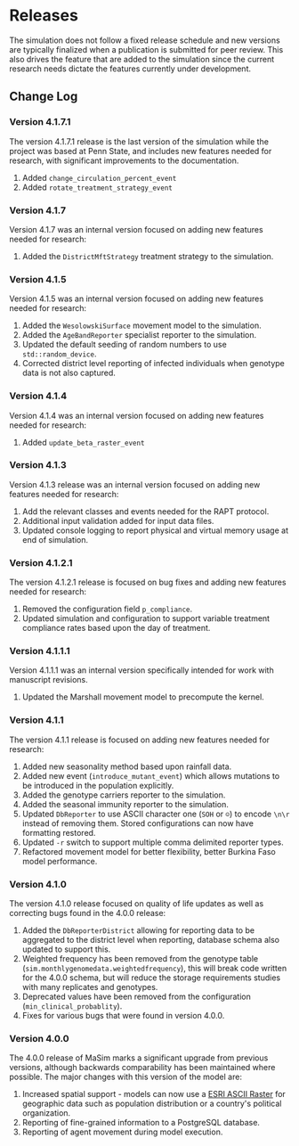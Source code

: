 # Releases

The simulation does not follow a fixed release schedule and new versions are typically finalized when a publication is 
submitted for peer review. This also drives the feature that are added to the simulation since the current research needs
dictate the features currently under development.

## Change Log

### Version 4.1.7.1

The version 4.1.7.1 release is the last version of the simulation while the project was based at Penn State, and 
includes new features needed for research, with significant improvements to the documentation.

1. Added `change_circulation_percent_event`  
2. Added `rotate_treatment_strategy_event`

### Version 4.1.7

Version 4.1.7 was an internal version focused on adding new features needed for research:

1. Added the `DistrictMftStrategy` treatment strategy to the simulation.

### Version 4.1.5

Version 4.1.5 was an internal version focused on adding new features needed for research:

1. Added the `WesolowskiSurface` movement model to the simulation.
2. Added the `AgeBandReporter` specialist reporter to the simulation.
3. Updated the default seeding of random numbers to use `std::random_device`.
4. Corrected district level reporting of infected individuals when genotype data is not also captured.

### Version 4.1.4

Version 4.1.4 was an internal version focused on adding new features needed for research:

1. Added `update_beta_raster_event`

### Version 4.1.3

Version 4.1.3 release was an internal version focused on adding new features needed for research:

1. Add the relevant classes and events needed for the RAPT protocol.
2. Additional input validation added for input data files.
3. Updated console logging to report physical and virtual memory usage at end of simulation.

### Version 4.1.2.1

The version 4.1.2.1 release is focused on bug fixes and adding new features needed for research:

1. Removed the configuration field `p_compliance`.
2. Updated simulation and configuration to support variable treatment compliance rates based upon the day of treatment.

### Version 4.1.1.1

Version 4.1.1.1 was an internal version specifically intended for work with manuscript revisions.

1. Updated the Marshall movement model to precompute the kernel.

### Version 4.1.1

The version 4.1.1 release is focused on adding new features needed for research:

1. Added new seasonality method based upon rainfall data.
2. Added new event (`introduce_mutant_event`) which allows mutations to be introduced in the population explicitly.
3. Added the genotype carriers reporter to the simulation.
4. Added the seasonal immunity reporter to the simulation.
5. Updated `DbReporter` to use ASCII character one (`SOH` or `☺`) to encode `\n\r` instead of removing them. Stored configurations can now have formatting restored.
6. Updated `-r` switch to support multiple comma delimited reporter types.
7. Refactored movement model for better flexibility, better Burkina Faso model performance.

### Version 4.1.0

The version 4.1.0 release focused on quality of life updates as well as correcting bugs found in the 4.0.0 release:

1. Added the `DbReporterDistrict` allowing for reporting data to be aggregated to the district level when reporting, database schema also updated to support this.
2. Weighted frequency has been removed from the genotype table (`sim.monthlygenomedata.weightedfrequency`), this will break code written for the 4.0.0 schema, but will reduce the storage requirements studies with many replicates and genotypes.
3. Deprecated values have been removed from the configuration (`min_clinical_probablity`).
4. Fixes for various bugs that were found in version 4.0.0.

### Version 4.0.0

The 4.0.0 release of MaSim marks a significant upgrade from previous versions, although backwards comparability has been maintained where possible. The major changes with this version of the model are:

1. Increased spatial support - models can now use a [ESRI ASCII Raster](http://resources.esri.com/help/9.3/arcgisengine/java/GP_ToolRef/spatial_analyst_tools/esri_ascii_raster_format.htm) for geographic data such as population distribution or a country's political organization.
2. Reporting of fine-grained information to a PostgreSQL database.
3. Reporting of agent movement during model execution.
